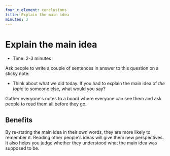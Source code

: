 ```yaml
---
four_c_element: conclusions
title: Explain the main idea
minutes: 3
---
```


# Explain the main idea

- Time: 2-3 minutes

Ask people to write a couple of sentences in answer to this question on a sticky note:

* Think about what we did today. If you had to explain the main idea of _the topic_ to someone else, what would you say?

Gather everyone's notes to a board where everyone can see them and ask people to read them all before they go.

## Benefits
By re-stating the main idea in their own words, they are more likely to remember it. Reading other people's ideas will give them new perspectives. It also helps you judge whether they understood what the main idea was supposed to be.
